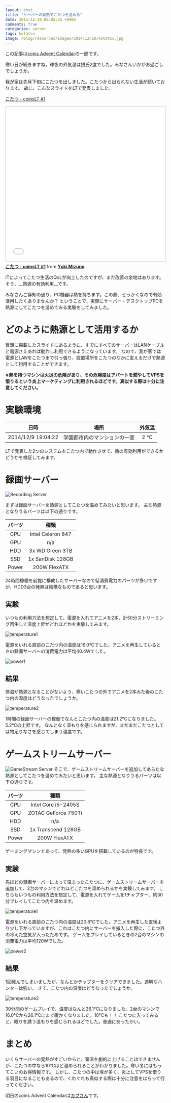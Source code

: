 ```yaml
---
layout: post
title: "サーバーの発熱でこたつを温める"
date: 2014-12-10 00:02:35 +0900
comments: true
categories: server
tags: kotatsu
image: /blog/resources/images/2014/12/10/kotatsu.jpg
---
```

この記事は[coins Advent Calendar](http://www.adventar.org/calendars/443)の一部です。


寒い日が続きますね。昨夜の外気温は摂氏2度でした。みなさんいかがお過ごしでしょうか。

我が家は先月下旬にこたつを出しました。こたつから出られない生活が続いております。
故に、こんなスライドをLTで発表しました。

[こたつ - coinsLT #1](http://www.slideshare.net/mzyy94/kotatsu)

<iframe src="//www.slideshare.net/slideshow/embed_code/key/jCZ4AoE4pZYtYR" width="595" height="485" frameborder="0" marginwidth="0" marginheight="0" scrolling="no" style="border:1px solid #CCC; border-width:1px; margin-bottom:5px; max-width: 100%;" allowfullscreen> </iframe> <div style="margin-bottom:5px"> <strong> <a href="//www.slideshare.net/mzyy94/kotatsu" title="こたつ - coinsLT #1" target="_blank">こたつ - coinsLT #1</a> </strong> from <strong><a target="_blank" href="//www.slideshare.net/mzyy94">Yuki Mizuno</a></strong> </div>

ITによってこたつ生活のQoLが向上したのですが、まだ改善の余地はあります。
そう、__熱源の有効利用__です。

みなさんご存知の通り、PC機器は熱を持ちます。この熱、せっかくなので有効活用したくありませんか？
ということで、実際にサーバー・デスクトップPCを熱源にしてこたつを温めてみる実験をしてみました。

<!-- more -->

# どのように熱源として活用するか

冒頭に掲載したスライドにあるように、すでにすべてのサーバーはLANケーブルと電源さえあれば動作し利用できるようになっています。
なので、我が家では電源とLANをこたつまで引っ張り、設置場所をこたつのなかに変えるだけで熱源として利用することができます。


__※熱を持つマシンは火災の危険があり、その危険度はアパートを燃やしてVPSを借りるという炎上マーケティングに利用されるほどです。真似する際は十分に注意してください。__

# 実験環境

|        日時      |             場所           | 外気温 |
|:----------------:|:--------------------------:|:------:|
|2014/12/9 19:04:22|学園都市内のマンションの一室|  2  ℃  |

LTで発表した2つのシステムをこたつ内で動作させて、熱の有効利用ができるかどうかを検証してみます。


# 録画サーバー

![Recording Server](/blog/resources/images/2014/12/10/recording-server.jpg)

まずは録画サーバーを熱源としてこたつを温めてみたいと思います。
主な熱源となりうるパーツは以下の通りです。

|パーツ|種類|
|:----:|:--------------:|
| CPU  | Intel Celeron 847 |
| GPU  | n/a |
| HDD  | 3x WD Green 3TB |
| SSD  | 1x SanDisk 128GB |
|Power | 200W FlexATX |

24時間稼働を前提に構成したサーバーなので低消費電力のパーツが多いですが、HDD3台の発熱は結構なものであると思います。


## 実験

いつもの利用方法を想定して、電源を入れてアニメを2本、計50分ストリーミング再生して温度上昇がどれほどかを実験してみます。

![temperature1](/blog/resources/images/2014/12/10/recording-server-temperature1.jpg)

電源をいれる直前のこたつ内の温度は16.0℃でした。アニメを再生しているときの録画サーバーの消費電力は平均40.4Wでした。

![power1](/blog/resources/images/2014/12/10/recording-server-power.jpg)

## 結果

体温が熱源となることがないよう、寒いこたつの外でアニメを2本みた後のこたつ内の温度はどうなったでしょうか。

![temperature2](/blog/resources/images/2014/12/10/recording-server-temperature2.jpg)

1時間の録画サーバーの稼働でなんとこたつ内の温度は21.2℃になりました。5.2℃の上昇です。
なんとなく温もりを感じられますが、まだまだこたつとしては物足りなさを感じてしまう温度です。


# ゲームストリームサーバー

![GameStream Server](/blog/resources/images/2014/12/10/gamestream-server.jpg)
そこで、ゲームストリームサーバーを追加してあらたな熱源としてこたつを温めてみたいと思います。
主な熱源となりうるパーツは以下の通りです。

|パーツ|種類|
|:----:|:--------------:|
| CPU  | Intel Core i5-2405S |
| GPU  | ZOTAC GeForce 750Ti|
| HDD  | n/a|
| SSD  | 1x Transcend 128GB |
|Power | 200W FlexATX |

ゲーミングマシンとあって、発熱の多いGPUを搭載しているのが特長です。


## 実験
先ほどの録画サーバーによって温まったこたつに、ゲームストリームサーバーを追加して、2台のマシンでどれほどこたつを温められるかを実験してみます。
こちらもいつもの利用方法を想定して、電源を入れてゲームを1チャプター、約30分プレイしてこたつ内を温めます。

![temperature1](/blog/resources/images/2014/12/10/gamestream-server-temperature1.jpg)

電源をいれる直前のこたつ内の温度は20.8℃でした。アニメを再生した直後より少し下がっていますが、これはこたつ内にサーバーを搬入した際に、こたつ外の冷えた空気が入ったためです。
ゲームをプレイしているときの2台のマシンの消費電力は平均120Wでした。

![power2](/blog/resources/images/2014/12/10/gamestream-server-power.jpg)

## 結果

1回死んでしまいましたが、なんとかチャプターをクリアできました。透明なハンターは強い。
さて、こたつ内の温度はどうなったでしょうか。

![temperature2](/blog/resources/images/2014/12/10/gamestream-server-temperature2.jpg)

30分間のゲームプレイで、温度はなんと26.1℃になりました。2台のマシンで16.0℃から26.1℃にまで暖かくなりました。10℃も！！
こたつに入ってみると、眠りを誘う温もりを感じられるほどでした。普通にあったかい。


# まとめ

いくらサーバーの発熱がすごいからと、室温を劇的に上げることはできませんが、こたつの中なら10℃ほど温められることがわかりました。寒い冬にはもってこいのお得情報です。
しかし、こたつの中は埃が多く、炎上してVPSを借りる羽目になることもあるので、くれぐれも真似する際は十分に注意をはらって行ってください。


明日のcoins Advent Calendarは[カブさん](https://twitter.com/azuma962)です。
